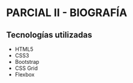 # PARCIAL II - BIOGRAFÍA

## Tecnologías utilizadas
- HTML5
- CSS3
- Bootstrap
- CSS Grid
- Flexbox
